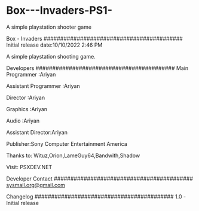 # Box---Invaders-PS1-
A simple playstation shooter game


Box - Invaders 
##########################################
Initial release date:10/10/2022 2:46 PM


A simple playstation shooting game.


Developers
##########################################
Main Programmer :Ariyan

Assistant Programmer :Ariyan

Director :Ariyan

Graphics :Ariyan

Audio :Ariyan

Assistant Director:Ariyan

Publisher:Sony Computer Entertainment America

Thanks to: Wituz,Orion,LameGuy64,Bandwith,Shadow

Visit: PSXDEV.NET


Developer Contact
##########################################
sysmail.org@gmail.com



Changelog
##########################################
1.0
-Initial release

